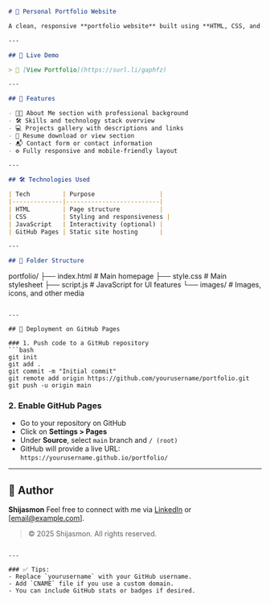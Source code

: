 

```markdown
# 💼 Personal Portfolio Website

A clean, responsive **portfolio website** built using **HTML, CSS, and JavaScript** to showcase my skills, projects, resume, and contact information. The website is deployed using **GitHub Pages** for fast and free hosting.

---

## 🔗 Live Demo

> 📍 [View Portfolio](https://surl.li/gaphfz)  

---

## 📌 Features

- 🧑‍💼 About Me section with professional background
- 🛠️ Skills and technology stack overview
- 💻 Projects gallery with descriptions and links
- 📄 Resume download or view section
- 📬 Contact form or contact information
- ⚙️ Fully responsive and mobile-friendly layout

---

## 🛠️ Technologies Used

| Tech         | Purpose                  |
|--------------|--------------------------|
| HTML         | Page structure           |
| CSS          | Styling and responsiveness |
| JavaScript   | Interactivity (optional) |
| GitHub Pages | Static site hosting      |

---

## 📂 Folder Structure

```

portfolio/
├── index.html        # Main homepage
├── style.css         # Main stylesheet
├── script.js         # JavaScript for UI features
└── images/           # Images, icons, and other media

````

---

## 🚀 Deployment on GitHub Pages

### 1. Push code to a GitHub repository
```bash
git init
git add .
git commit -m "Initial commit"
git remote add origin https://github.com/yourusername/portfolio.git
git push -u origin main
````

### 2. Enable GitHub Pages

* Go to your repository on GitHub
* Click on **Settings > Pages**
* Under **Source**, select `main` branch and `/ (root)`
* GitHub will provide a live URL:
  `https://yourusername.github.io/portfolio/`

---




## 👤 Author

**Shijasmon**
Feel free to connect with me via [LinkedIn](https://www.linkedin.com/in/shijasmon-h-26533918b/) or \[[email@example.com](mailto:shijasmonh@gmail.com)].

> © 2025 Shijasmon. All rights reserved.

```

---

### ✅ Tips:
- Replace `yourusername` with your GitHub username.
- Add `CNAME` file if you use a custom domain.
- You can include GitHub stats or badges if desired.
